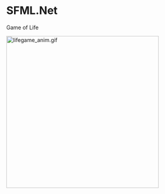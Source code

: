 # SFML.Net

Game of Life

<img src='https://i.imgur.com/UXxaGQO.gif' width=400 alt='lifegame_anim.gif'>

